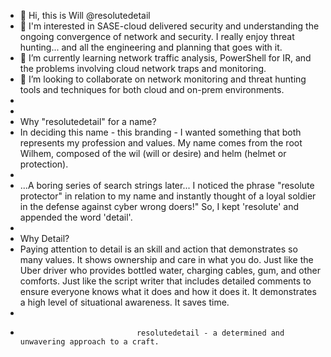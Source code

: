 - 👋 Hi, this is Will @resolutedetail
- 👀 I'm interested in SASE-cloud delivered security and understanding the ongoing convergence of network and security.  I really enjoy threat hunting... and all the engineering and planning that goes with it. 
- 🌱 I’m currently learning network traffic analysis, PowerShell for IR, and the problems involving cloud network traps and monitoring.
- 💞️ I’m looking to collaborate on network monitoring and threat hunting tools and techniques for both cloud and on-prem environments.
-
-
-  Why "resolutedetail" for a name?
-  In deciding this name - this branding - I wanted something that both represents my profession and values.  My name comes from the root Wilhem, composed of the wil (will or desire) and helm (helmet or protection).  
-  
-  ...A boring series of search strings later... I noticed the phrase "resolute protector" in relation to my name and instantly thought of a loyal soldier in the defense against cyber wrong doers!"  So, I kept 'resolute' and appended the word 'detail'.  
-  
-  Why Detail?  
-  Paying attention to detail is an skill and action that demonstrates so many values.  It shows ownership and care in what you do.  Just like the Uber driver who provides bottled water, charging cables, gum, and other comforts.  Just like the script writer that includes detailed comments to ensure everyone knows what it does and how it does it.  It demonstrates a high level of situational awareness.  It saves time.  
-  
-                               resolutedetail - a determined and unwavering approach to a craft.     
<!---
resolutedetail/resolutedetail is a ✨ special ✨ repository because its `README.md` (this file) appears on your GitHub profile.
You can click the Preview link to take a look at your changes.
--->
